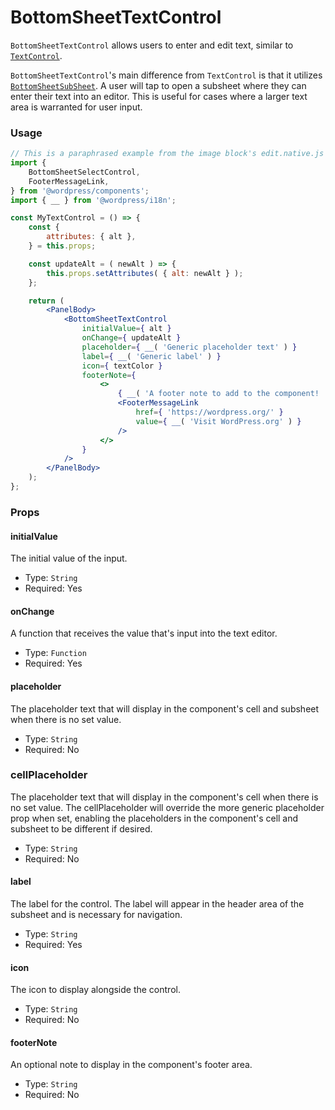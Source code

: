 # BottomSheetTextControl

`BottomSheetTextControl` allows users to enter and edit text, similar to [`TextControl`](/packages/components/src/text-control/README.md).

`BottomSheetTextControl`'s main difference from `TextControl` is that it utilizes [`BottomSheetSubSheet`](/packages/components/src/mobile/bottom-sheet/sub-sheet/README.md). A user will tap to open a subsheet where they can enter their text into an editor. This is useful for cases where a larger text area is warranted for user input.

### Usage

```jsx
// This is a paraphrased example from the image block's edit.native.js file
import {
	BottomSheetSelectControl,
	FooterMessageLink,
} from '@wordpress/components';
import { __ } from '@wordpress/i18n';

const MyTextControl = () => {
	const {
		attributes: { alt },
	} = this.props;

	const updateAlt = ( newAlt ) => {
		this.props.setAttributes( { alt: newAlt } );
	};

	return (
		<PanelBody>
			<BottomSheetTextControl
				initialValue={ alt }
				onChange={ updateAlt }
				placeholder={ __( 'Generic placeholder text' ) }
				label={ __( 'Generic label' ) }
				icon={ textColor }
				footerNote={
					<>
						{ __( 'A footer note to add to the component! ' ) }
						<FooterMessageLink
							href={ 'https://wordpress.org/' }
							value={ __( 'Visit WordPress.org' ) }
						/>
					</>
				}
			/>
		</PanelBody>
	);
};
```

### Props

#### initialValue

The initial value of the input.

-   Type: `String`
-   Required: Yes

#### onChange

A function that receives the value that's input into the text editor.

-   Type: `Function`
-   Required: Yes

#### placeholder

The placeholder text that will display in the component's cell and subsheet when there is no set value.

-   Type: `String`
-   Required: No

### cellPlaceholder

The placeholder text that will display in the component's cell when there is no set value. The cellPlaceholder will override the more generic placeholder prop when set, enabling the placeholders in the component's cell and subsheet to be different if desired.

-   Type: `String`
-   Required: No

#### label

The label for the control. The label will appear in the header area of the subsheet and is necessary for navigation.

-   Type: `String`
-   Required: Yes

#### icon

The icon to display alongside the control.

-   Type: `String`
-   Required: No

#### footerNote

An optional note to display in the component's footer area.

-   Type: `String`
-   Required: No
